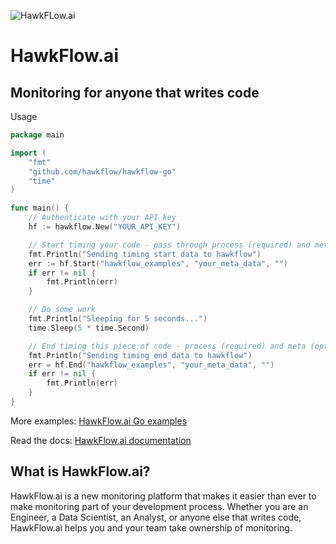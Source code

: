 ![HawkFLow.ai](https://hawkflow.ai/static/images/emails/bars.png)

# HawkFlow.ai

## Monitoring for anyone that writes code

Usage

```go
package main

import (
	"fmt"
	"github.com/hawkflow/hawkflow-go"
	"time"
)

func main() {
	// Authenticate with your API key
	hf := hawkflow.New("YOUR_API_KEY")

	// Start timing your code - pass through process (required) and meta (optional) parameters
	fmt.Println("Sending timing start data to hawkflow")
	err := hf.Start("hawkflow_examples", "your_meta_data", "")
	if err != nil {
		fmt.Println(err)
	}

	// Do some work
	fmt.Println("Sleeping for 5 seconds...")
	time.Sleep(5 * time.Second)

	// End timing this piece of code - process (required) and meta (optional) parameters should match the start
	fmt.Println("Sending timing end data to hawkflow")
	err = hf.End("hawkflow_examples", "your_meta_data", "")
	if err != nil {
		fmt.Println(err)
	}
}
```

More examples: [HawkFlow.ai Go examples](https://github.com/hawkflow/hawkflow-examples/tree/master/go)

Read the docs: [HawkFlow.ai documentation](http://docs.hawkflow.ai/)

## What is HawkFlow.ai?

HawkFlow.ai is a new monitoring platform that makes it easier than ever to make monitoring part of your development
process. Whether you are an Engineer, a Data Scientist, an Analyst, or anyone else that writes code, HawkFlow.ai helps
you and your team take ownership of monitoring.